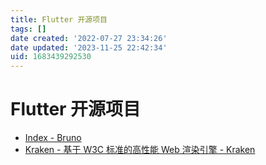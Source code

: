 ```yaml
---
title: Flutter 开源项目
tags: []
date created: '2022-07-27 23:34:26'
date updated: '2023-11-25 22:42:34'
uid: 1683439292530
---
```


# Flutter 开源项目

- [Index - Bruno](https://bruno.ke.com/page/)
- [Kraken - 基于 W3C 标准的高性能 Web 渲染引擎 - Kraken](https://openkraken.com/)
